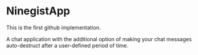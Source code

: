 # NinegistApp
This is the first github implementation.

A chat application with the additional option of making your chat messages auto-destruct after a user-defined period of time.
